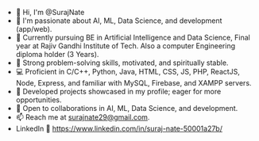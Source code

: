 - 👋 Hi, I'm @SurajNate
- 👀 I'm passionate about AI, ML, Data Science, and development (app/web).
- 🌱 Currently pursuing BE in Artificial Intelligence and Data Science, Final year at Rajiv Gandhi Institute of Tech. Also a computer Engineering diploma holder (3 Years).
- 💪 Strong problem-solving skills, motivated, and spiritually stable.
- 💻 Proficient in C/C++, Python, Java, HTML, CSS, JS, PHP, ReactJS, Node, Express, and familiar with MySQL, Firebase, and XAMPP servers.
- 🚀 Developed projects showcased in my profile; eager for more opportunities.
- 🤝 Open to collaborations in AI, ML, Data Science, and development.
- 📫 Reach me at surajnate29@gmail.com.
- LinkedIn 🔗 https://www.linkedin.com/in/suraj-nate-50001a27b/

<!---
SurajNate/SurajNate is a ✨ special ✨ repository because its `README.md` (this file) appears on your GitHub profile.
You can click the Preview link to take a look at your changes.
--->

